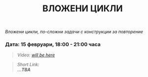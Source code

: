 <h1 align="center">ВЛОЖЕНИ ЦИКЛИ</h1>
    <br>

<p><i>Вложени цикли, по-сложни задачи с конструкции за повторение</i></p>

<h3>Дата: 15 февруари, 18:00 - 21:00 часа</h3>

<blockquote>
    <i>
        Video: 
        <a href="#">will be here</a>
    </i>
</blockquote>

<blockquote>
    <i>
        Short Link: <br> 
        <b>
            ...TBA
        </b> 
    </i>
</blockquote>
